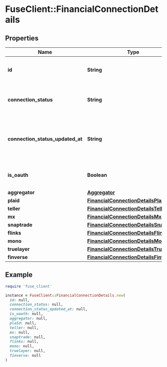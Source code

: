 # FuseClient::FinancialConnectionDetails

## Properties

| Name | Type | Description | Notes |
| ---- | ---- | ----------- | ----- |
| **id** | **String** | The fuse financial connection id. |  |
| **connection_status** | **String** | Connection status of the current financial connection |  |
| **connection_status_updated_at** | **String** | Last time the connection status was updated in ISO-8601 format. |  |
| **is_oauth** | **Boolean** | Whether this is an oauth connection |  |
| **aggregator** | [**Aggregator**](Aggregator.md) |  |  |
| **plaid** | [**FinancialConnectionDetailsPlaid**](FinancialConnectionDetailsPlaid.md) |  | [optional] |
| **teller** | [**FinancialConnectionDetailsTeller**](FinancialConnectionDetailsTeller.md) |  | [optional] |
| **mx** | [**FinancialConnectionDetailsMx**](FinancialConnectionDetailsMx.md) |  | [optional] |
| **snaptrade** | [**FinancialConnectionDetailsSnaptrade**](FinancialConnectionDetailsSnaptrade.md) |  | [optional] |
| **flinks** | [**FinancialConnectionDetailsFlinks**](FinancialConnectionDetailsFlinks.md) |  | [optional] |
| **mono** | [**FinancialConnectionDetailsMono**](FinancialConnectionDetailsMono.md) |  | [optional] |
| **truelayer** | [**FinancialConnectionDetailsTruelayer**](FinancialConnectionDetailsTruelayer.md) |  | [optional] |
| **finverse** | [**FinancialConnectionDetailsFinverse**](FinancialConnectionDetailsFinverse.md) |  | [optional] |

## Example

```ruby
require 'fuse_client'

instance = FuseClient::FinancialConnectionDetails.new(
  id: null,
  connection_status: null,
  connection_status_updated_at: null,
  is_oauth: null,
  aggregator: null,
  plaid: null,
  teller: null,
  mx: null,
  snaptrade: null,
  flinks: null,
  mono: null,
  truelayer: null,
  finverse: null
)
```

